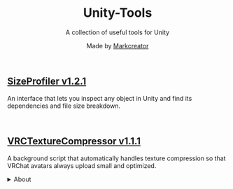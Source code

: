<div align="center">
  <h1>
      Unity-Tools
  </h1>
  <p>
     A collection of useful tools for Unity
  </p>
  <p>
     Made by <a href="https://markcreator.net/">Markcreator</a>
  </p>
  
  <br />
</div>

## [SizeProfiler v1.2.1](https://github.com/Markcreator/Unity-Tools/releases/download/SizeProfiler.v1.2.1/SizeProfiler.v1.2.1.unitypackage)

An interface that lets you inspect any object in Unity and find its dependencies and file size breakdown.

<br />

## [VRCTextureCompressor v1.1.1](https://github.com/Markcreator/Unity-Tools/releases/download/VRCTextureCompressor.v1.1.1/VRCTextureCompressor.v1.1.1.unitypackage)

A background script that automatically handles texture compression so that VRChat avatars always upload small and optimized.
 
<details>
  <summary>About</summary>
  
> Often VRChat users forget to optimize and compress their avatar textures because it is an easy thing to overlook. It also can be tedious to apply all the correct settings to all textures manually.
>
> This script automatically detects when you are about to upload an avatar and which avatar you are about to upload. It then automatically finds all the textures that avatar uses and compresses them so that your avatar uploads small and optimized.
>
> It also means that avatar creators can include this script in their avatar packages if they want to guarantee that people can never forget to optimize their textures before uploading. (You can also set your textures to not use crunch compression by default, which speeds up your package import time by a lot!)
  
</details>
